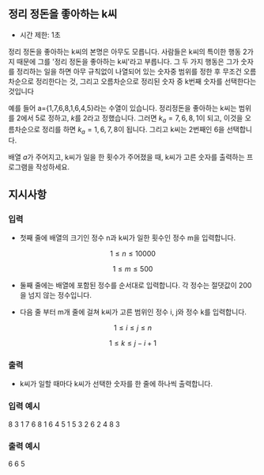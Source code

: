 ## 정리 정돈을 좋아하는 k씨

- 시간 제한: 1초

정리 정돈을 좋아하는 k씨의 본명은 아무도 모릅니다. 사람들은 k씨의 특이한 행동 2가지 때문에 그를 '정리 정돈을 좋아하는 k씨'라고 부릅니다. 그 두 가지 행동은 그가 숫자를 정리하는 일을 하면 아무 규칙없이 나열되어 있는 숫자중 범위를 정한 후 무조건 오름차순으로 정리한다는 것, 그리고 오름차순으로 정리된 숫자 중 k번째 숫자를 선택한다는 것입니다

예를 들어 a={1,7,6,8,1,6,4,5}라는 수열이 있습니다. 정리정돈을 좋아하는 k씨는 범위를 2에서 5로 정하고, $k$를 2라고 정했습니다.
그러면 $k_a = {7,6,8,1}$이 되고, 이것을 오름차순으로 정리를 하면 $k_a = {1,6,7,8}$이 됩니다. 그리고 k씨는 2번째인 6을 선택합니다.

배열 $a$가 주어지고, k씨가 일을 한 횟수가 주어졌을 때, k씨가 고른 숫자를 출력하는 프로그램을 작성하세요.

## 지시사항

### 입력

- 첫째 줄에 배열의 크기인 정수 n과 k씨가 일한 횟수인 정수 m을 입력합니다.

$$1≤n≤10000$$

$$1≤m≤500$$

- 둘째 줄에는 배열에 포함된 정수를 순서대로 입력합니다. 각 정수는 절댓값이 200을 넘지 않는 정수입니다.

- 다음 줄 부터 m개 줄에 걸쳐 k씨가 고른 범위인 정수 i, j와 정수 k를 입력합니다.

$$1≤i≤j≤n$$

$$1≤k≤j−i+1$$

### 출력

- k씨가 일할 때마다 k씨가 선택한 숫자를 한 줄에 하나씩 출력합니다.

### 입력 예시

8 3
1 7 6 8 1 6 4 5
1 5 3
2 6 2
4 8 3

### 출력 예시

6
6
5
